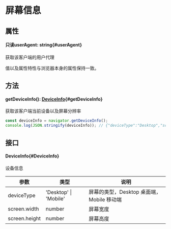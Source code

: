 <script setup>
import '/style.css'
</script>

# 屏幕信息

## 属性

#### <font id="API" /><font id="ReadOnly" >只读</font>userAgent<font id="Type">: string</font>{#userAgent}

获取该客户端的用户代理

值以及属性特性与浏览器本身的属性保持一致。

## 方法

#### <font id="API" />getDeviceInfo()<font id="Type">: [DeviceInfo](./navigator#DeviceInfo)</font>{#getDeviceInfo}

获取该客户端当前设备以及屏幕分辨率

```javascript
const deviceInfo = navigator.getDeviceInfo();
console.log(JSON.stringify(deviceInfo)); // {"deviceType":"Desktop","screen":{"width":1800,"height":913}}
```

## 接口

#### <font id="API" />DeviceInfo{#DeviceInfo}

设备信息

| **参数**      | **类型**                  | **说明**                                  |
| ------------- | ------------------------- | ----------------------------------------- |
| deviceType    | 'Desktop' &#124; 'Mobile' | 屏幕的类型，Desktop 桌面端，Mobile 移动端 |
| screen.width  | number                    | 屏幕宽度                                  |
| screen.height | number                    | 屏幕高度                                  |
